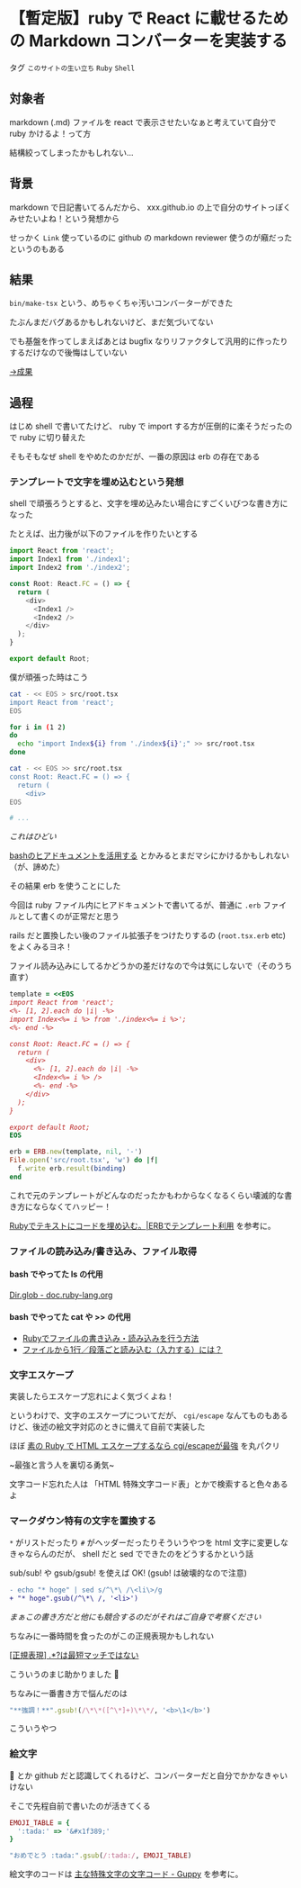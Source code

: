 # 【暫定版】ruby で React に載せるための Markdown コンバーターを実装する

タグ `このサイトの生い立ち` `Ruby` `Shell`

## 対象者

markdown (.md) ファイルを react で表示させたいなぁと考えていて自分で ruby かけるよ！って方

結構絞ってしまったかもしれない...

## 背景

markdown で日記書いてるんだから、 xxx.github.io の上で自分のサイトっぽくみせたいよね！という発想から

せっかく `Link` 使っているのに github の markdown reviewer 使うのが癪だったというのもある

## 結果

`bin/make-tsx` という、めちゃくちゃ汚いコンバーターができた

たぶんまだバグあるかもしれないけど、まだ気づいてない

でも基盤を作ってしまえばあとは bugfix なりリファクタして汎用的に作ったりするだけなので後悔はしていない

[→成果](https://github.com/shimomuh/shimomuh.github.io/pull/5/commits/b8218234437c1d3da57ace0b253deb8318cc1740)

## 過程

はじめ shell で書いてたけど、 ruby で import する方が圧倒的に楽そうだったので ruby に切り替えた

そもそもなぜ shell をやめたのかだが、一番の原因は erb の存在である

### テンプレートで文字を埋め込むという発想

shell で頑張ろうとすると、文字を埋め込みたい場合にすごくいびつな書き方になった

たとえば、出力後が以下のファイルを作りたいとする

```javascript
import React from 'react';
import Index1 from './index1';
import Index2 from './index2';

const Root: React.FC = () => {
  return (
    <div>
      <Index1 />
      <Index2 />
    </div>
  );
}

export default Root;
```

僕が頑張った時はこう

```bash
cat - << EOS > src/root.tsx
import React from 'react';
EOS

for i in (1 2)
do
  echo "import Index${i} from './index${i}';" >> src/root.tsx
done

cat - << EOS >> src/root.tsx
const Root: React.FC = () => {
  return (
    <div>
EOS

# ...
```

_これはひどい_

[bashのヒアドキュメントを活用する](https://qiita.com/take4s5i/items/e207cee4fb04385a9952) とかみるとまだマシにかけるかもしれない（が、諦めた）

その結果 erb を使うことにした

今回は ruby ファイル内にヒアドキュメントで書いてるが、普通に `.erb` ファイルとして書くのが正常だと思う

rails だと置換したい後のファイル拡張子をつけたりするの (`root.tsx.erb` etc) をよくみるヨネ！

ファイル読み込みにしてるかどうかの差だけなので今は気にしないで（そのうち直す）

```ruby
template = <<EOS
import React from 'react';
<%- [1, 2].each do |i| -%>
import Index<%= i %> from './index<%= i %>';
<%- end -%>

const Root: React.FC = () => {
  return (
    <div>
      <%- [1, 2].each do |i| -%>
      <Index<%= i %> />
      <%- end -%>
    </div>
  );
}

export default Root;
EOS

erb = ERB.new(template, nil, '-')
File.open('src/root.tsx', 'w') do |f|
  f.write erb.result(binding)
end
```

これで元のテンプレートがどんなのだったかもわからなくなるくらい壊滅的な書き方にならなくてハッピー！

[Rubyでテキストにコードを埋め込む。|ERBでテンプレート利用](http://mukaer.com/archives/2013/06/05/rubyerb/) を参考に。

### ファイルの読み込み/書き込み、ファイル取得

#### bash でやってた ls の代用
[Dir.glob - doc.ruby-lang.org](https://docs.ruby-lang.org/ja/latest/method/Dir/s/=5b=5d.html)

#### bash でやってた cat や >> の代用

* [Rubyでファイルの書き込み・読み込みを行う方法](https://uxmilk.jp/22615)
* [ファイルから1行／段落ごと読み込む（入力する）には？](https://www.buildinsider.net/language/rubytips/0021)

### 文字エスケープ

実装したらエスケープ忘れによく気づくよね！

というわけで、文字のエスケープについてだが、 `cgi/escape` なんてものもあるけど、後述の絵文字対応のときに備えて自前で実装した

ほぼ [素の Ruby で HTML エスケープするなら cgi/escapeが最強](https://qiita.com/scivola/items/b2d749a5a720f9eb02b1) を丸パクリ

~最強と言う人を裏切る勇気~

文字コード忘れた人は 「HTML 特殊文字コード表」とかで検索すると色々あるよ

### マークダウン特有の文字を置換する

`*` がリストだったり `#` がヘッダーだったりそういうやつを html 文字に変更しなきゃならんのだが、 shell だと sed でできたのをどうするかという話

sub/sub! や gsub/gsub! を使えば OK! (gsub! は破壊的なので注意)

```diff
- echo "* hoge" | sed s/^\*\ /\<li\>/g
+ "* hoge".gsub(/^\*\ /, '<li>')
```

_まぁこの書き方だと他にも競合するのだがそれはご自身で考察ください_

ちなみに一番時間を食ったのがこの正規表現かもしれない

[[正規表現] .*?は最短マッチではない](https://qiita.com/anqooqie/items/191ad215e93237c77811)

こういうのまじ助かりました :bow:

ちなみに一番書き方で悩んだのは

```ruby
"**強調！**".gsub!(/\*\*([^\*]+)\*\*/, '<b>\1</b>')
```

こういうやつ

### 絵文字

:tada: とか github だと認識してくれるけど、コンバーターだと自分でかかなきゃいけない

そこで先程自前で書いたのが活きてくる

```ruby
EMOJI_TABLE = {
  ':tada:' => '&#x1f389;'
}

"おめでとう :tada:".gsub(/:tada:/, EMOJI_TABLE)
```

絵文字のコードは [主な特殊文字の文字コード - Guppy](http://guppy.eng.kagawa-u.ac.jp/~kagawa/OpenCampus/unicode.html) を参考に。
